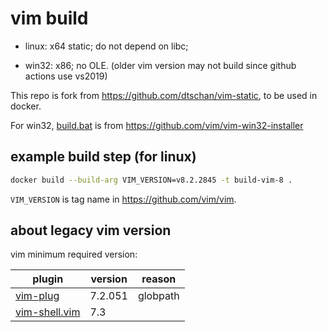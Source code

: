 # vim build

- linux: x64 static; do not depend on libc;

- win32: x86; no OLE. (older vim version may not build since github actions use vs2019)

This repo is fork from <https://github.com/dtschan/vim-static>,
to be used in docker.

For win32,
[build.bat](build.bat) is from <https://github.com/vim/vim-win32-installer>

## example build step (for linux)

```sh
docker build --build-arg VIM_VERSION=v8.2.2845 -t build-vim-8 .
```

`VIM_VERSION` is tag name in <https://github.com/vim/vim>.

## about legacy vim version

vim minimum required version:

|plugin|version|reason|
|---|---|---|
|[vim-plug](https://github.com/junegunn/vim-plug) | 7.2.051 | globpath |
|[vim-shell.vim](https://github.com/Shougo/vimshell.vim) | 7.3 | |
